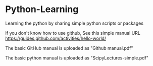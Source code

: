 # Python-Learning
Learning the python by sharing simple python scripts or packages


If you don't know how to use github, See this simple manual URL https://guides.github.com/activities/hello-world/

The basic GitHub manual is uploaded as "Github manual.pdf"

The basic python manual is uploaded as "ScipyLectures-simple.pdf"

